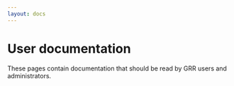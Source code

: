 ```yaml
---
layout: docs
---
```


# User documentation

These pages contain documentation that should be read by GRR users and administrators.